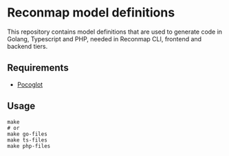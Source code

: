 # Reconmap model definitions

This repository contains model definitions that are used to generate code in Golang, Typescript and PHP, needed in Reconmap CLI, frontend and backend tiers.

## Requirements

- [Pocoglot](https://github.com/reconmap/pocoglot)

## Usage

```
make
# or
make go-files
make ts-files
make php-files
```

